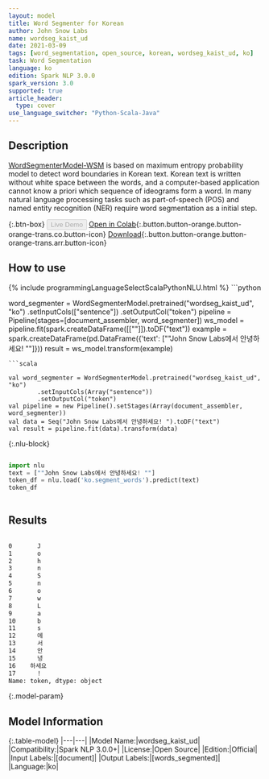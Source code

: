 ```yaml
---
layout: model
title: Word Segmenter for Korean
author: John Snow Labs
name: wordseg_kaist_ud
date: 2021-03-09
tags: [word_segmentation, open_source, korean, wordseg_kaist_ud, ko]
task: Word Segmentation
language: ko
edition: Spark NLP 3.0.0
spark_version: 3.0
supported: true
article_header:
  type: cover
use_language_switcher: "Python-Scala-Java"
---
```


## Description

[WordSegmenterModel-WSM](https://en.wikipedia.org/wiki/Text_segmentation) is based on maximum entropy probability model to detect word boundaries in Korean text.
            Korean text is written without white space between the words, and a computer-based application cannot know a priori which sequence of ideograms form a word.
            In many natural language processing tasks such as part-of-speech (POS) and named entity recognition (NER) require word segmentation as a initial step.

{:.btn-box}
<button class="button button-orange" disabled>Live Demo</button>
[Open in Colab](https://colab.research.google.com/github/JohnSnowLabs/spark-nlp-workshop/blob/master/jupyter/annotation/chinese/word_segmentation/words_segmenter_demo.ipynb){:.button.button-orange.button-orange-trans.co.button-icon}
[Download](https://s3.amazonaws.com/auxdata.johnsnowlabs.com/public/models/wordseg_kaist_ud_ko_3.0.0_3.0_1615292316292.zip){:.button.button-orange.button-orange-trans.arr.button-icon}

## How to use



<div class="tabs-box" markdown="1">
{% include programmingLanguageSelectScalaPythonNLU.html %}
```python

word_segmenter = WordSegmenterModel.pretrained("wordseg_kaist_ud", "ko")        .setInputCols(["sentence"])        .setOutputCol("token")
pipeline = Pipeline(stages=[document_assembler, word_segmenter])
ws_model = pipeline.fit(spark.createDataFrame([[""]]).toDF("text"))
example = spark.createDataFrame(pd.DataFrame({'text': [""John Snow Labs에서 안녕하세요! ""]}))
result = ws_model.transform(example)

```
```scala

val word_segmenter = WordSegmenterModel.pretrained("wordseg_kaist_ud", "ko")
        .setInputCols(Array("sentence"))
        .setOutputCol("token")
val pipeline = new Pipeline().setStages(Array(document_assembler, word_segmenter))
val data = Seq("John Snow Labs에서 안녕하세요! ").toDF("text")
val result = pipeline.fit(data).transform(data)

```

{:.nlu-block}
```python

import nlu
text = [""John Snow Labs에서 안녕하세요! ""]
token_df = nlu.load('ko.segment_words').predict(text)
token_df
    
```
</div>

## Results

```bash

0       J
1       o
2       h
3       n
4       S
5       n
6       o
7       w
8       L
9       a
10      b
11      s
12      에
13      서
14      안
15      녕
16    하세요
17      !
Name: token, dtype: object
```

{:.model-param}
## Model Information

{:.table-model}
|---|---|
|Model Name:|wordseg_kaist_ud|
|Compatibility:|Spark NLP 3.0.0+|
|License:|Open Source|
|Edition:|Official|
|Input Labels:|[document]|
|Output Labels:|[words_segmented]|
|Language:|ko|